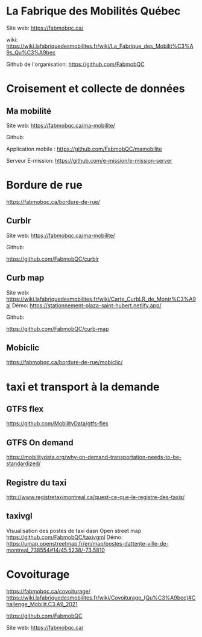 # La Fabrique des Mobilités Québec


Site web: https://fabmobqc.ca/


wiki: https://wiki.lafabriquedesmobilites.fr/wiki/La_Fabrique_des_Mobilit%C3%A9s_Qu%C3%A9bec

Github de l'organisation: https://github.com/FabmobQC

# Croisement et collecte de données
## Ma mobilité

Site web: https://fabmobqc.ca/ma-mobilite/

Github: 

Application mobile : https://github.com/FabmobQC/mamobilite

Serveur E-mission: https://github.com/e-mission/e-mission-server

# Bordure de rue
https://fabmobqc.ca/bordure-de-rue/


## Curblr

Site web: https://fabmobqc.ca/ma-mobilite/

Github: 

 https://github.com/FabmobQC/curblr

## Curb map

Site web: https://wiki.lafabriquedesmobilites.fr/wiki/Carte_CurbLR_de_Montr%C3%A9al
Démo: https://stationnement-plaza-saint-hubert.netlify.app/

Github: 

https://github.com/FabmobQC/curb-map

## Mobiclic
https://fabmobqc.ca/bordure-de-rue/mobiclic/

# taxi et transport à la demande
## GTFS flex
https://github.com/MobilityData/gtfs-flex

## GTFS On demand
https://mobilitydata.org/why-on-demand-transportation-needs-to-be-standardized/

## Registre du taxi
http://www.registretaximontreal.ca/quest-ce-que-le-registre-des-taxis/

## taxivgl
Visualisation des postes de taxi dasn Open street map
https://github.com/FabmobQC/taxivgml
Démo: https://umap.openstreetmap.fr/en/map/postes-dattente-ville-de-montreal_738554#14/45.5238/-73.5810

# Covoiturage
https://fabmobqc.ca/covoiturage/
https://wiki.lafabriquedesmobilites.fr/wiki/Covoiturage_(Qu%C3%A9bec)#Challenge_Mobilit.C3.A9_2021



https://github.com/FabmobQC

Site web: https://fabmobqc.ca/

